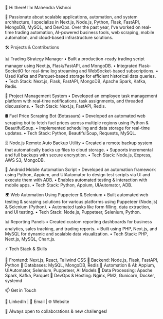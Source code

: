 👋 Hi there! I’m Mahendra Vishnoi

🚀 Passionate about scalable applications, automation, and system architecture, I specialize in Next.js, Node.js, Python, Flask, FastAPI, MongoDB, MySQL, and DevOps. Over the past year, I’ve worked on real-time trading automation, AI-powered business tools, web scraping, mobile automation, and cloud-based infrastructure solutions.

🛠️ Projects & Contributions

📊 Trading Strategy Manager
	•	Built a production-ready trading script manager using Next.js, Flask/FastAPI, and MongoDB.
	•	Integrated Flask-SocketIO for real-time log streaming and WebSocket-based subscriptions.
	•	Used Kafka and Parquet-based storage for efficient historical data queries.
	•	Tech Stack: Next.js, Flask, FastAPI, MongoDB, Apache Spark, Kafka, Redis.

📂 Project Management System
	•	Developed an employee task management platform with real-time notifications, task assignments, and threaded discussions.
	•	Tech Stack: Next.js, FastAPI, Redis.

🛢 Fuel Price Scraping Bot (Botasaurs)
	•	Developed an automated web scraping bot to fetch fuel prices across multiple regions using Python & BeautifulSoup.
	•	Implemented scheduling and data storage for real-time updates.
	•	Tech Stack: Python, BeautifulSoup, Requests, MySQL.

🗄 Node.js Remote Auto Backup Utility
	•	Created a remote backup system that automatically backs up files to cloud storage.
	•	Supports incremental and full backups with secure encryption.
	•	Tech Stack: Node.js, Express, AWS S3, MongoDB.

📱 Android Mobile Automation Script
	•	Developed an automation framework using Python, Appium, and UIAutomator to design test scripts via UI and execute them with ADB.
	•	Enables automated testing & interaction with mobile apps.
	•	Tech Stack: Python, Appium, UIAutomator, ADB.

🌍 Web Automation Using Puppeteer & Selenium
	•	Built automated web testing & scraping solutions for various platforms using Puppeteer (Node.js) & Selenium (Python).
	•	Automated tasks like form filling, data extraction, and UI testing.
	•	Tech Stack: Node.js, Puppeteer, Selenium, Python.

📊 Reporting Panels
	•	Created custom reporting dashboards for business analytics, sales tracking, and trading reports.
	•	Built using PHP, Next.js, and MySQL for dynamic and scalable data visualization.
	•	Tech Stack: PHP, Next.js, MySQL, Chart.js.

⚡ Tech Stack & Skills

🔹 Frontend: Next.js, React, Tailwind CSS
🔹 Backend: Node.js, Flask, FastAPI, Python
🔹 Databases: MySQL, MongoDB, Redis
🔹 Automation & AI: Appium, UIAutomator, Selenium, Puppeteer, AI Models
🔹 Data Processing: Apache Spark, Kafka, Parquet
🔹 DevOps & Hosting: Nginx, PM2, Gunicorn, Docker, systemd

📫 Get in Touch

💼 LinkedIn | 📧 Email | 🌐 Website

🚀 Always open to collaborations & new challenges!
